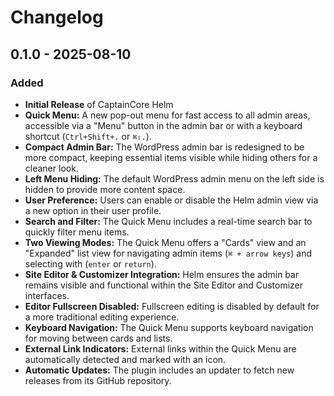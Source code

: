 # Changelog

## 0.1.0 - 2025-08-10

### Added

* **Initial Release** of CaptainCore Helm
* **Quick Menu:** A new pop-out menu for fast access to all admin areas, accessible via a "Menu" button in the admin bar or with a keyboard shortcut (`Ctrl+Shift+.` or `⌘⇧.`).
* **Compact Admin Bar:** The WordPress admin bar is redesigned to be more compact, keeping essential items visible while hiding others for a cleaner look.
* **Left Menu Hiding:** The default WordPress admin menu on the left side is hidden to provide more content space.
* **User Preference:** Users can enable or disable the Helm admin view via a new option in their user profile.
* **Search and Filter:** The Quick Menu includes a real-time search bar to quickly filter menu items.
* **Two Viewing Modes:** The Quick Menu offers a "Cards" view and an "Expanded" list view for navigating admin items (`⌘ + arrow keys`) and selecting with (`enter` or `return`).
* **Site Editor & Customizer Integration:** Helm ensures the admin bar remains visible and functional within the Site Editor and Customizer interfaces.
* **Editor Fullscreen Disabled:** Fullscreen editing is disabled by default for a more traditional editing experience.
* **Keyboard Navigation:** The Quick Menu supports keyboard navigation for moving between cards and lists.
* **External Link Indicators:** External links within the Quick Menu are automatically detected and marked with an icon.
* **Automatic Updates:** The plugin includes an updater to fetch new releases from its GitHub repository.